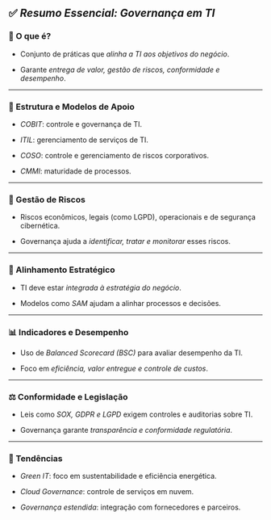 ## ✅ *Resumo Essencial: Governança em TI*

### 📌 O que é?

- Conjunto de práticas que *alinha a TI aos objetivos do negócio*.
    
- Garante *entrega de valor, gestão de riscos, conformidade e desempenho*.
    

---

### 🧱 Estrutura e Modelos de Apoio

- *COBIT*: controle e governança de TI.
    
- *ITIL*: gerenciamento de serviços de TI.
    
- *COSO*: controle e gerenciamento de riscos corporativos.
    
- *CMMI*: maturidade de processos.
    

---

### 🔐 Gestão de Riscos

- Riscos econômicos, legais (como LGPD), operacionais e de segurança cibernética.
    
- Governança ajuda a *identificar, tratar e monitorar* esses riscos.
    

---

### 🎯 Alinhamento Estratégico

- TI deve estar *integrada à estratégia do negócio*.
    
- Modelos como *SAM* ajudam a alinhar processos e decisões.
    

---

### 📊 Indicadores e Desempenho

- Uso de *Balanced Scorecard (BSC)* para avaliar desempenho da TI.
    
- Foco em *eficiência, valor entregue e controle de custos*.
    

---

### ⚖ Conformidade e Legislação

- Leis como *SOX, GDPR e LGPD* exigem controles e auditorias sobre TI.
    
- Governança garante *transparência e conformidade regulatória*.
    

---

### 🌱 Tendências

- *Green IT*: foco em sustentabilidade e eficiência energética.
    
- *Cloud Governance*: controle de serviços em nuvem.
    
- *Governança estendida*: integração com fornecedores e parceiros.